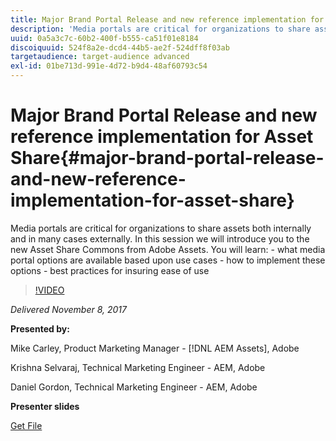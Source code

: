 ```yaml
---
title: Major Brand Portal Release and new reference implementation for Asset Share
description: 'Media portals are critical for organizations to share assets both internally and in many cases externally. In this session we will introduce you to the new Asset Share Commons from Adobe Assets. You will learn:  - what media portal options are available based upon use cases - how to implement these options - best practices for insuring ease of use '
uuid: 0a5a3c7c-60b2-400f-b555-ca51f01e8184
discoiquuid: 524f8a2e-dcd4-44b5-ae2f-524dff8f03ab
targetaudience: target-audience advanced
exl-id: 01be713d-991e-4d72-b9d4-48af60793c54
---
```

# Major Brand Portal Release and new reference implementation for Asset Share{#major-brand-portal-release-and-new-reference-implementation-for-asset-share}

Media portals are critical for organizations to share assets both internally and in many cases externally. In this session we will introduce you to the new Asset Share Commons from Adobe Assets. You will learn:  - what media portal options are available based upon use cases - how to implement these options - best practices for insuring ease of use 

>[!VIDEO](https://video.tv.adobe.com/v/20730/?quality=9)

*Delivered November 8, 2017*

**Presented by:**

Mike Carley, Product Marketing Manager - [!DNL AEM Assets], Adobe

Krishna Selvaraj, Technical Marketing Engineer - AEM, Adobe

Daniel Gordon, Technical Marketing Engineer - AEM, Adobe

**Presenter slides**

[Get File](assets/gems+bp-asset+share+nov+8+17+.pdf)
<!--
[Get back to the Overview](https://helpx.adobe.com/experience-manager/kt/eseminars/gems/aem-index.html)
-->
